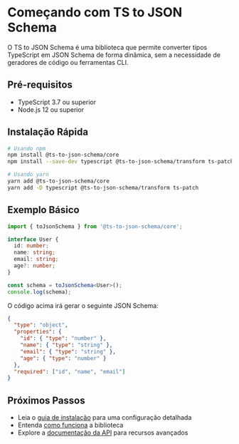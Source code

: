 # Começando com TS to JSON Schema

O TS to JSON Schema é uma biblioteca que permite converter tipos TypeScript em JSON Schema de forma dinâmica, sem a necessidade de geradores de código ou ferramentas CLI.

## Pré-requisitos

- TypeScript 3.7 ou superior
- Node.js 12 ou superior

## Instalação Rápida

```bash
# Usando npm
npm install @ts-to-json-schema/core
npm install --save-dev typescript @ts-to-json-schema/transform ts-patch

# Usando yarn
yarn add @ts-to-json-schema/core
yarn add -D typescript @ts-to-json-schema/transform ts-patch
```

## Exemplo Básico

```typescript
import { toJsonSchema } from '@ts-to-json-schema/core';

interface User {
  id: number;
  name: string;
  email: string;
  age?: number;
}

const schema = toJsonSchema<User>();
console.log(schema);
```

O código acima irá gerar o seguinte JSON Schema:

```json
{
  "type": "object",
  "properties": {
    "id": { "type": "number" },
    "name": { "type": "string" },
    "email": { "type": "string" },
    "age": { "type": "number" }
  },
  "required": ["id", "name", "email"]
}
```

## Próximos Passos

- Leia o [guia de instalação](/guide/installation) para uma configuração detalhada
- Entenda [como funciona](/guide/how-it-works) a biblioteca
- Explore a [documentação da API](/api/core) para recursos avançados 